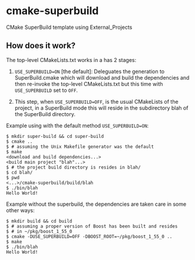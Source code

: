 cmake-superbuild
================

CMake SuperBuild template using External_Projects

How does it work?
-----------------

The top-level CMakeLists.txt works in a has 2 stages:

1. `USE_SUPERBUILD=ON` [the default]: Deleguates the generation to
   SuperBuild.cmake which will download and build the dependencies and then
   re-invoke the top-level CMakeLists.txt but this time with `USE_SUPERBUILD`
   set to `OFF`.

2. This step, when `USE_SUPERBUILD=OFF`, is the usual CMakeLists of the project,
   in a SuperBuild mode this will reside in the subdirectory blah of the
   SuperBuild directory.


Example using with the default method `USE_SUPERBUILD=ON`:

    $ mkdir super-build && cd super-build
    $ cmake ..
    $ # assuming the Unix Makefile generator was the default
    $ make
    <download and build dependencies...>
    <build main project "blah"...>
    $ # the project build directory is resides in blah/
    $ cd blah/
    $ pwd
    <...>/cmake-superbuild/build/blah
    $ ./bin/blah
    Hello World!

Example without the superbuild, the dependencies are taken care in some other
ways:

    $ mkdir build && cd build
    $ # assuming a proper version of Boost has been built and resides
    $ # in ~/pkg/boost_1_55_0
    $ cmake -DUSE_SUPERBUILD=OFF -DBOOST_ROOT=~/pkg/boost_1_55_0 ..
    $ make
    $ ./bin/blah
    Hello World!
